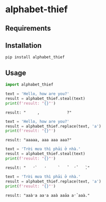 # alphabet-thief

## Requirements


## Installation
```
pip install alphabet_thief
```

## Usage
```python
import alphabet_thief

text = 'Hello, how are you?'
result = alphabet_thief.steal(text)
print(f'result: "{}"')
```

```
result: "     ,            ?"
```

```python
text = 'Hello, how are you?'
result = alphabet_thief.replace(text, 'a')
print(f'result: "{}"')
```

```
result: "aaaaa, aaa aaa aaa?"
```

```python
text = 'Trời mưa thì phải ở nhà.'
result = alphabet_thief.steal(text)
print(f'result: "{}"')
```

```
result: "   ̛̀    ̛     ̀    ̉   ̛̉    ̀."
```

```python
text = 'Trời mưa thì phải ở nhà.'
result = alphabet_thief.replace(text, 'a')
print(f'result: "{}"')
```

```
result: "aaà̛a aa̛a aaà aaảa ả̛ aaà."
```
